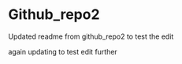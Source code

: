 # Github_repo2
Updated readme from github_repo2 to test the edit

again updating to test edit further

